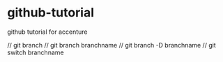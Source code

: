 # github-tutorial

github tutorial for accenture

// git branch
// git branch branchname
// git branch -D branchname
// git switch branchname

